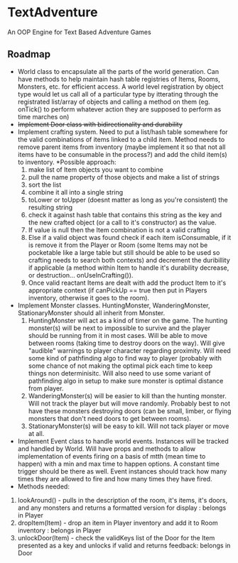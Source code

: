 # TextAdventure
An OOP Engine for Text Based Adventure Games

## Roadmap
* World class to encapsulate all the parts of the world generation. Can have methods to help maintain hash table registries of Items, Rooms, Monsters, etc. for efficient access. A world level registration by object type would let us call all of a particular type by itterating through the registrated list/array of objects and calling a method on them (eg. onTick() to perform whatever action they are supposed to perform as time marches on)
* ~~Implement Door class with bidirectionality and durability~~
* Implement crafting system. Need to put a list/hash table somewhere for the valid combinations of items linked to a child item. Method needs to remove parent items from inventory (maybe implement it so that not all items have to be consumable in the process?) and add the child item(s) to inventory.
  *Possible approach:
    1. make list of Item objects you want to combine
    2. pull the name property of those objects and make a list of strings
    3. sort the list
    4. combine it all into a single string
    5. toLower or toUpper (doesnt matter as long as you're consistent) the resulting string
    6. check it against hash table that contains this string as the key and the new crafted object (or a call to it's constructor) as the value.
    7. If value is null then the Item combination is not a valid crafting
    8. Else if a valid object was found check if each item isConsumable, if it is remove it from the Player or Room (some Items may not be pocketable like a large table but still should be able to be used so crafting needs to search both contexts) and decrement the duribillity if applicable (a method within Item to handle it's durability decrease, or destruction... onUseInCrafting()).
    9. Once valid reactant Items are dealt with add the product Item to it's appropriate context (if canPickUp == true then put in Players inventory, otherwise it goes to the room).
* Implement Monster classes. HuntingMonster, WanderingMonster, StationaryMonster should all inherit from Monster.
  1. HuntingMonster will act as a kind of timer on the game. The hunting monster(s) will be next to impossible to survive and the player should be running from it in most cases. Will be able to move between rooms (taking time to destroy doors on the way). Will give "audible" warnings to player character regarding proximity. Will need some kind of pathfinding algo to find way to player (probably with some chance of not making the optimal pick each time to keep things non determinisitc. Will also need to use some variant of pathfinding algo in setup to make sure monster is optimal distance from player. 
  2. WanderingMonster(s) will be easier to kill than the hunting monster. Will not track the player but will move randomly. Probably best to not have these monsters destroying doors (can be small, limber, or flying monsters that don't need doors to get between rooms).
  3. StationaryMonster(s) will be easy to kill. Will not tack player or move  at all.
* Implement Event class to handle world events. Instances will be tracked and handled by World. Will have props and methods to allow implementation of events firing on a basis of mtth (mean time to happen) with a min and max time to happen options. A constant time trigger should be there as well. Event instances should track how many times they are allowed to fire and how many times they have fired.
* Methods needed:
 1. lookAround() - pulls in the description of the room, it's items, it's doors, and any monsters and returns a formatted version for display : belongs in Player
 2. dropItem(Item) - drop an item in Player inventory and add it to Room inventory : belongs in Player
 3. unlockDoor(Item) - check the validKeys list of the Door for the Item presented as a key and unlocks if valid and returns feedback: belongs in Door
